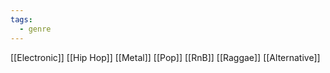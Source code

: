 ```yaml
---
tags:
  - genre
---
```

[[Electronic]]
[[Hip Hop]]
[[Metal]]
[[Pop]]
[[RnB]]
[[Raggae]]
[[Alternative]]